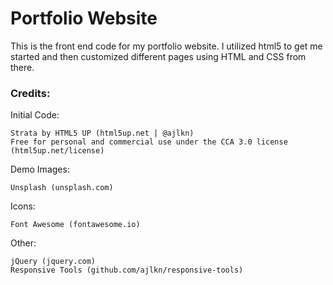 # Portfolio Website
This is the front end code for my portfolio website. I utilized html5 to get me started and then customized different pages using HTML and CSS from there.


### Credits:

Initial Code:

	Strata by HTML5 UP (html5up.net | @ajlkn)
	Free for personal and commercial use under the CCA 3.0 license (html5up.net/license)


Demo Images:

	Unsplash (unsplash.com)


Icons:

	Font Awesome (fontawesome.io)


Other:

	jQuery (jquery.com)
	Responsive Tools (github.com/ajlkn/responsive-tools)

